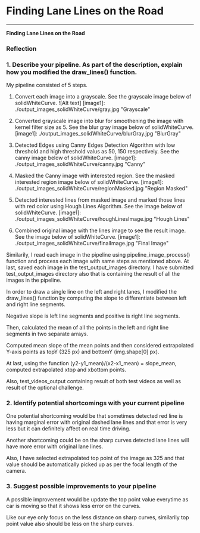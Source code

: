 # **Finding Lane Lines on the Road** 


---

**Finding Lane Lines on the Road**


### Reflection

### 1. Describe your pipeline. As part of the description, explain how you modified the draw_lines() function.

My pipeline consisted of 5 steps. 
1. Convert each image into a grayscale.
    See the grayscale image below of solidWhiteCurve.
    ![Alt text] [image1]: ./output_images_solidWhiteCurve/gray.jpg "Grayscale"
  
  
2. Converted grayscale image into blur for smoothening the image with kernel filter size as 5.
    See the blur gray image below of solidWhiteCurve.
    [image1]: ./output_images_solidWhiteCurve/blurGray.jpg "BlurGray"
   
3.  Detected Edges using Canny Edges Detection Algorithm with low threshold and high threshold valus as 50, 150 respectively.
    See the canny image below of solidWhiteCurve.
    [image1]: ./output_images_solidWhiteCurve/canny.jpg "Canny"

4.  Masked the Canny image with interested region.
    See the masked interested region image below of solidWhiteCurve.
    [image1]: ./output_images_solidWhiteCurve/regionMasked.jpg "Region Masked"
    
5. Detected interested lines from masked image and marked those lines with red color using Hough Lines Algorithm.
    See the image below of solidWhiteCurve.
    [image1]: ./output_images_solidWhiteCurve/houghLinesImage.jpg "Hough Lines"
    
6.  Combined original image with the lines image to see the result image.
     See the image below of solidWhiteCurve.
    [image1]: ./output_images_solidWhiteCurve/finalImage.jpg "Final Image"
    
Similarily, I read each image in the pipeline using pipeline_image_process() function and process each image with same steps as mentioned above. At last, saved each image in the test_output_images directory. I have submitted test_output_images directory also that is containing the result of all the images in the pipeline.

In order to draw a single line on the left and right lanes, I modified the draw_lines() function by computing the slope to differentiate between left and right line segments. 

Negative slope is left line segments and positive is right line segments.

Then, calculated the mean of all the points in the left and right line segments in two separate arrays.

Computed mean slope of the mean points and then considered extrapolated Y-axis points as topY (325 px) and bottomY (img.shape[0] px).

At last, using the function (y2-y1_mean)/(x2-x1_mean) = slope_mean, computed extrapolated xtop and xbottom points.

Also, test_videos_output containing result of both test videos as well as result of the optional challenge.



### 2. Identify potential shortcomings with your current pipeline


One potential shortcoming would be that sometimes detected red line is having marginal error with original dashed lane lines and that error is very less but it can definitely affect on real time driving.

Another shortcoming could be on the sharp curves detected lane lines will have more error with original lane lines.

Also, I have selected extrapolated top point of the image as 325 and that value should be automatically picked up as per the focal length of the camera.


### 3. Suggest possible improvements to your pipeline

A possible improvement would be update the top point value everytime as car is moving so that it shows less error on the curves.

Like our eye only focus on the less distance on sharp curves, similarily top point value also should be less on the sharp curves.

